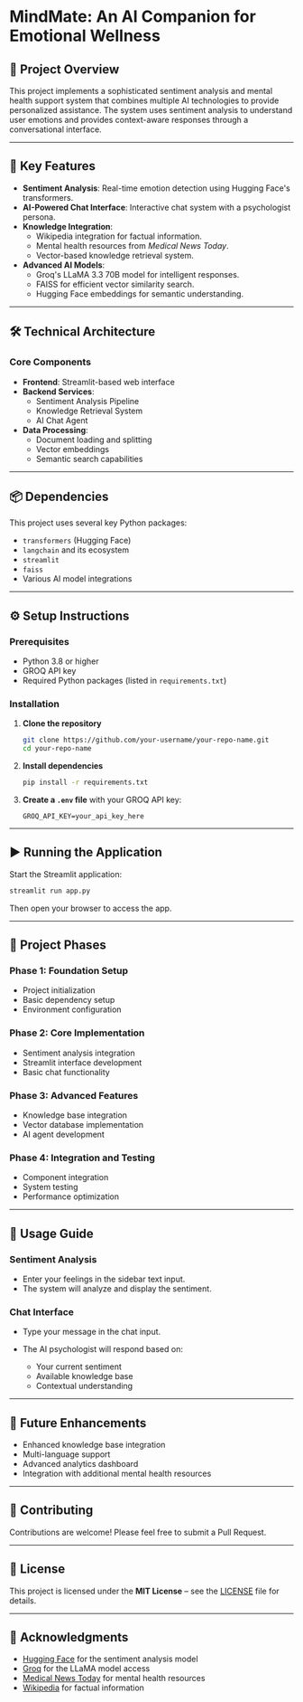 


# MindMate: An AI Companion for Emotional Wellness 

## 🧠 Project Overview
This project implements a sophisticated sentiment analysis and mental health support system that combines multiple AI technologies to provide personalized assistance. The system uses sentiment analysis to understand user emotions and provides context-aware responses through a conversational interface.

---

## 🔑 Key Features

- **Sentiment Analysis**: Real-time emotion detection using Hugging Face's transformers.
- **AI-Powered Chat Interface**: Interactive chat system with a psychologist persona.
- **Knowledge Integration**:
  - Wikipedia integration for factual information.
  - Mental health resources from *Medical News Today*.
  - Vector-based knowledge retrieval system.
- **Advanced AI Models**:
  - Groq's LLaMA 3.3 70B model for intelligent responses.
  - FAISS for efficient vector similarity search.
  - Hugging Face embeddings for semantic understanding.

---

## 🛠️ Technical Architecture

### Core Components

- **Frontend**: Streamlit-based web interface  
- **Backend Services**:
  - Sentiment Analysis Pipeline
  - Knowledge Retrieval System
  - AI Chat Agent
- **Data Processing**:
  - Document loading and splitting
  - Vector embeddings
  - Semantic search capabilities

---

## 📦 Dependencies

This project uses several key Python packages:

- `transformers` (Hugging Face)
- `langchain` and its ecosystem
- `streamlit`
- `faiss`
- Various AI model integrations

---

## ⚙️ Setup Instructions

### Prerequisites

- Python 3.8 or higher
- GROQ API key
- Required Python packages (listed in `requirements.txt`)

### Installation

1. **Clone the repository**
   ```bash
   git clone https://github.com/your-username/your-repo-name.git
   cd your-repo-name


2. **Install dependencies**

   ```bash
   pip install -r requirements.txt
   ```

3. **Create a `.env` file** with your GROQ API key:

   ```
   GROQ_API_KEY=your_api_key_here
   ```

---

## ▶️ Running the Application

Start the Streamlit application:

```bash
streamlit run app.py
```

Then open your browser to access the app.

---

## 🚧 Project Phases

### Phase 1: Foundation Setup

* Project initialization
* Basic dependency setup
* Environment configuration

### Phase 2: Core Implementation

* Sentiment analysis integration
* Streamlit interface development
* Basic chat functionality

### Phase 3: Advanced Features

* Knowledge base integration
* Vector database implementation
* AI agent development

### Phase 4: Integration and Testing

* Component integration
* System testing
* Performance optimization

---

## 🧭 Usage Guide

### Sentiment Analysis

* Enter your feelings in the sidebar text input.
* The system will analyze and display the sentiment.

### Chat Interface

* Type your message in the chat input.
* The AI psychologist will respond based on:

  * Your current sentiment
  * Available knowledge base
  * Contextual understanding

---

## 🚀 Future Enhancements

* Enhanced knowledge base integration
* Multi-language support
* Advanced analytics dashboard
* Integration with additional mental health resources

---

## 🤝 Contributing

Contributions are welcome! Please feel free to submit a Pull Request.

---

## 📄 License

This project is licensed under the **MIT License** – see the [LICENSE](LICENSE) file for details.

---

## 🙏 Acknowledgments

* [Hugging Face](https://huggingface.co) for the sentiment analysis model
* [Groq](https://groq.com) for the LLaMA model access
* [Medical News Today](https://www.medicalnewstoday.com) for mental health resources
* [Wikipedia](https://www.wikipedia.org) for factual information


